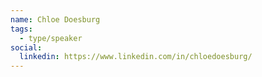 ```yaml
---
name: Chloe Doesburg
tags:
  - type/speaker
social:
  linkedin: https://www.linkedin.com/in/chloedoesburg/
---
```


